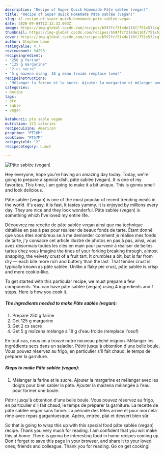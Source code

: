 ```yaml
---
description: "Recipe of Super Quick Homemade Pâte sablée (vegan)"
title: "Recipe of Super Quick Homemade Pâte sablée (vegan)"
slug: 41-recipe-of-super-quick-homemade-pate-sablee-vegan
date: 2020-09-04T12:12:33.003Z
image: https://img-global.cpcdn.com/recipes/b597fcf214de116f/751x532cq70/pate-sablee-vegan-photo-principale-de-la-recette.jpg
thumbnail: https://img-global.cpcdn.com/recipes/b597fcf214de116f/751x532cq70/pate-sablee-vegan-photo-principale-de-la-recette.jpg
cover: https://img-global.cpcdn.com/recipes/b597fcf214de116f/751x532cq70/pate-sablee-vegan-photo-principale-de-la-recette.jpg
author: Stephen Lane
ratingvalue: 4.7
reviewcount: 34298
recipeingredient:
- "250 g farine"
- "125 g margarine"
- "2 cs sucre"
- "5 g mazena mlang  18 g deau froide remplace loeuf"
recipeinstructions:
- "Mélanger la farine et le sucre. Ajouter la margarine et mélanger avec les doigts pour bien sabler la pâte. Ajouter la maïzena mélangée à l&#39;eau pour former une boule."
categories:
- Recipe
tags:
- pte
- sable
- vegan

katakunci: pte sable vegan 
nutrition: 273 calories
recipecuisine: American
preptime: "PT16M"
cooktime: "PT57M"
recipeyield: "2"
recipecategory: Lunch

---
```



![Pâte sablée (vegan)](https://img-global.cpcdn.com/recipes/b597fcf214de116f/751x532cq70/pate-sablee-vegan-photo-principale-de-la-recette.jpg)

Hey everyone, hope you're having an amazing day today. Today, we're going to prepare a special dish, pâte sablée (vegan). It is one of my favorites. This time, I am going to make it a bit unique. This is gonna smell and look delicious.

Pâte sablée (vegan) is one of the most popular of recent trending meals in the world. It's easy, it is fast, it tastes yummy. It is enjoyed by millions every day. They are nice and they look wonderful. Pâte sablée (vegan) is something which I've loved my entire life.

Découvrez ma recette de pâte sablée vegan ainsi que ma technique détaillée en pas à pas pour réaliser de beaux fonds de tarte. Étant donné que vous êtes nombreux.se à me demander comment je réalise mes fonds de tarte, j&#39;y consacre cet article illustré de photos en pas à pas, ainsi, vous avez désormais toutes les clés en main pour parvenir à réaliser de belles tartes chez vous Imagine the tines of your forking breaking through, almost snapping, the velvety crust of a fruit tart. It crumbles a bit, but is far from dry — each bite more rich and buttery than the last. That tender crust is typically known as pâte sablée. Unlike a flaky pie crust, pâte sablée is crisp and more cookie-like.


To get started with this particular recipe, we must prepare a few components. You can have pâte sablée (vegan) using 4 ingredients and 1 steps. Here is how you cook it.

<!--inarticleads1-->

##### The ingredients needed to make Pâte sablée (vegan):

1. Prepare 250 g farine
1. Get 125 g margarine
1. Get 2 cs sucre
1. Get 5 g maïzena mélangé à 18 g d&#39;eau froide (remplace l&#39;oeuf)


En tout cas, nous on a trouvé notre nouveau pêché mignon. Mélanger les ingrédients secs dans un saladier. Pétrir jusqu&#39;à obtention d&#39;une belle boule. Vous pouvez réservez au frigo, en particulier s&#39;il fait chaud, le temps de préparer la garniture. 

<!--inarticleads2-->

##### Steps to make Pâte sablée (vegan):

1. Mélanger la farine et le sucre. Ajouter la margarine et mélanger avec les doigts pour bien sabler la pâte. Ajouter la maïzena mélangée à l&#39;eau pour former une boule.


Pétrir jusqu&#39;à obtention d&#39;une belle boule. Vous pouvez réservez au frigo, en particulier s&#39;il fait chaud, le temps de préparer la garniture. La recette de pâte sablée vegan sans farine. La période des fêtes arrive et pour moi cela rime avec repas gargantuesque. Apéro, entrée, plat et dessert bien sûr. 

So that is going to wrap this up with this special food pâte sablée (vegan) recipe. Thank you very much for reading. I am confident that you will make this at home. There is gonna be interesting food in home recipes coming up. Don't forget to save this page in your browser, and share it to your loved ones, friends and colleague. Thank you for reading. Go on get cooking!
